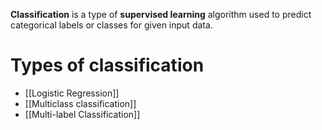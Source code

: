 **Classification** is a type of **supervised learning** algorithm used to predict categorical labels or classes for given input data.

# Types of classification
- [[Logistic Regression]]
- [[Multiclass classification]]
- [[Multi-label Classification]]
